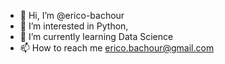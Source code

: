 - 👋 Hi, I’m @erico-bachour
- 👀 I’m interested in Python, 
- 🌱 I’m currently learning Data Science
- 📫 How to reach me erico.bachour@gmail.com

<!---
erico-bachour/erico-bachour is a ✨ special ✨ repository because its `README.md` (this file) appears on your GitHub profile.
You can click the Preview link to take a look at your changes.
--->

